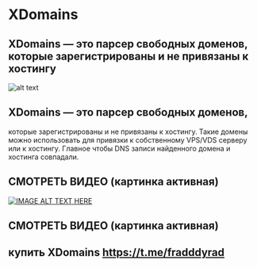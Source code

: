 # XDomains
## XDomains — это парсер свободных доменов, которые зарегистрированы и не привязаны к хостингу
![alt text](https://blogxspamer.files.wordpress.com/2017/06/screenshot_24.png)

## XDomains — это парсер свободных доменов, 
которые зарегистрированы и не привязаны к хостингу. 
Такие домены можно использовать для привязки к собственному VPS/VDS серверу или к хостингу. 
Главное чтобы DNS записи найденного домена и хостинга совпадали.

## СМОТРЕТЬ ВИДЕО (картинка активная)

[![IMAGE ALT TEXT HERE](https://i.ytimg.com/vi/4kNvwp5CO4k/maxresdefault.jpg)](https://youtu.be/ocUFmSdOyFU?si=lDELV0j8r8gbul6u)

## СМОТРЕТЬ ВИДЕО (картинка активная)

## купить XDomains https://t.me/fradddyrad
